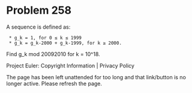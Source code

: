 #   Problem 258

   A sequence is defined as:

     * g_k = 1, for 0 ≤ k ≤ 1999
     * g_k = g_k-2000 + g_k-1999, for k ≥ 2000.

   Find g_k mod 20092010 for k = 10^18.

   Project Euler: Copyright Information | Privacy Policy

   The page has been left unattended for too long and that link/button is no
   longer active. Please refresh the page.
